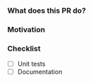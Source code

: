 ### What does this PR do?

<!--
* Bug fix
* Enhancement
* New detonator
* New matcher
-->

### Motivation

<!--
* What inspired you to submit this pull request?
* Link any related GitHub issues or PRs here.
-->

### Checklist

<!--
For new features
-->
- [ ] Unit tests
- [ ] Documentation
